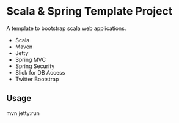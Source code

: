 Scala & Spring Template Project
===============================

A template to bootstrap scala web applications.

* Scala
* Maven
* Jetty
* Spring MVC
* Spring Security
* Slick for DB Access
* Twitter Bootstrap

Usage
-----

mvn jetty:run
